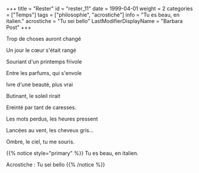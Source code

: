 +++
title = "Rester"
id = "rester_11"
date = 1999-04-01
weight = 2
categories = ["Temps"]
tags = ["philosophie", "acrostiche"]
info = "Tu es beau, en italien."
acrostiche = "Tu sei bello"
LastModifierDisplayName = "Barbara Post"
+++

Trop de choses auront changé

Un jour le cœur s'était rangé

Souriant d'un printemps frivole

Entre les parfums, qui s'envole

Ivre d'une beauté, plus vrai

Butinant, le soleil rirait

Ereinté par tant de caresses.

Les mots perdus, les heures pressent

Lancées au vent, les cheveux gris...

Ombre, le ciel, tu me souris.

{{% notice style="primary" %}}
Tu es beau, en italien.

Acrostiche : Tu sei bello
{{% /notice %}}

